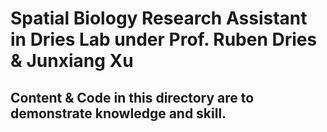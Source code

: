 # Spatial Biology Research Assistant in Dries Lab under Prof. Ruben Dries & Junxiang Xu
## Content & Code in this directory are to demonstrate knowledge and skill.
